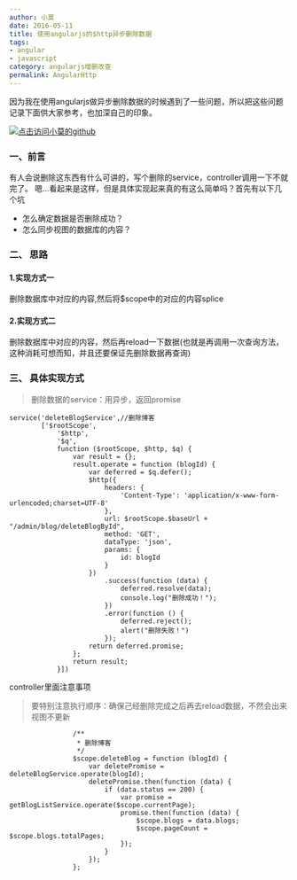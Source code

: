 ```yaml
---
author: 小莫
date: 2016-05-11
title: 使用angularjs的$http异步删除数据
tags:
- angular
- javascript
category: angularjs增删改查
permalink: AngularHttp
---
```

因为我在使用angularjs做异步删除数据的时候遇到了一些问题，所以把这些问题记录下面供大家参考，也加深自己的印象。

<!--more-->
[![点击访问小莫的github](http://xiaomo.info/static/images/angular.png)](https://github.com/qq83387856)
### 一、前言
有人会说删除这东西有什么可讲的，写个删除的service，controller调用一下不就完了。
嗯...看起来是这样，但是具体实现起来真的有这么简单吗？首先有以下几个坑
* 怎么确定数据是否删除成功？
* 怎么同步视图的数据库的内容？

### 二、 思路
#### 1.实现方式一
删除数据库中对应的内容,然后将$scope中的对应的内容splice
#### 2.实现方式二
删除数据库中对应的内容，然后再reload一下数据(也就是再调用一次查询方法，这种消耗可想而知，并且还要保证先删除数据再查询)

### 三、 具体实现方式
>删除数据的service：用异步，返回promise
```
service('deleteBlogService',//删除博客
        ['$rootScope',
            '$http',
            '$q',
            function ($rootScope, $http, $q) {
                var result = {};
                result.operate = function (blogId) {
                    var deferred = $q.defer();
                    $http({
                        headers: {
                            'Content-Type': 'application/x-www-form-urlencoded;charset=UTF-8'
                        },
                        url: $rootScope.$baseUrl + "/admin/blog/deleteBlogById",
                        method: 'GET',
                        dataType: 'json',
                        params: {
                            id: blogId
                        }
                    })
                        .success(function (data) {
                            deferred.resolve(data);
                            console.log("删除成功！");
                        })
                        .error(function () {
                            deferred.reject();
                            alert("删除失败！")
                        });
                    return deferred.promise;
                };
                return result;
            }])
```
controller里面注意事项
>要特别注意执行顺序：确保己经删除完成之后再去reload数据，不然会出来视图不更新

```
                /**
                 * 删除博客
                 */
                $scope.deleteBlog = function (blogId) {
                    var deletePromise = deleteBlogService.operate(blogId);
                    deletePromise.then(function (data) {
                        if (data.status == 200) {
                            var promise = getBlogListService.operate($scope.currentPage);
                            promise.then(function (data) {
                                $scope.blogs = data.blogs;
                                $scope.pageCount = $scope.blogs.totalPages;
                            });
                        }
                    });
                };
```
